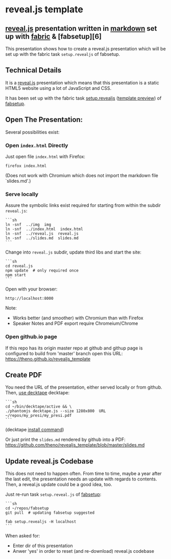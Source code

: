 # reveal.js template

## [reveal.js][3] presentation written in [markdown][4] set up with [fabric][5] & [fabsetup][6]

This presentation shows how to create a reveal.js presentation which will be
set up with the fabric task `setup.revealjs` of fabsetup.


## Technical Details

It is a [reveal.js](http://lab.hakim.se/reveal-js/) presentation which means
that this presentation is a static HTML5 website using a lot of JavaScript and
CSS.

It has been set up with the fabric task [setup.revealjs][4]
([template preview](https://theno.github.io/revealjs_template)) of
[fabsetup](https://github.com/theno/fabsetup).


## Open The Presentation:

Several possibilities exist:


### Open `index.html` Directly

Just open file `index.html` with Firefox:

    firefox index.html

(Does not work with Chromium which does not import the markdown file
`slides.md'.)


### Serve locally

Assure the symbolic links exist required for starting from within the subdir
`reveal.js`:

    ```sh
    ln -snf  ../img  img
    ln -snf  ../index.html  index.html
    ln -snf  ../reveal.js  reveal.js
    ln -snf  ../slides.md  slides.md
    ```

Change into `reveal.js` subdir, update third libs and start the site:

    ```sh
    cd reveal.js
    npm update  # only required once
    npm start
    ```

Open with your browser:

    http://localhost:8000

Note:
* Works better (and smoother) with Chromium than with Firefox
* Speaker Notes and PDF export require Chromeium/Chrome


### Open github.io page

If this repo has its origin master repo at github and githup page is configured
to build from 'master' branch open this URL:
https://theno.github.io/revealjs_template


## Create PDF

You need the URL of the presentation, either served locally or from github.
Then, [use decktape](https://github.com/astefanutti/decktape#usage) decktape:

    ```sh
    cd ~/bin/decktape/active && \
    ./phantomjs decktape.js --size 1280x800  URL  ~/repos/my_presi/my_presi.pdf
    ```
(decktape [install command][5])

Or just print the `slides.md` rendered by github into a PDF:
https://github.com/theno/revealjs_template/blob/master/slides.md


## Update reveal.js Codebase

This does not need to happen often.  From time to time, maybe a year after the
last edit, the presentation needs an update with regards to contents.  Then, a
reveal.js update could be a good idea, too.

Just re-run task `setup.reveal.js` of
[fabsetup](https://github.com/theno/fabsetup):

    ```sh
    cd ~/repos/fabsetup
    git pull  # updating fabsetup suggested

    fab setup.revealjs -H localhost
    ```

When asked for:
* Enter dir of this presentation
* Anwer 'yes' in order to reset (and re-download) reveal.js codebase


[1]: http://lab.hakim.se/reveal-js/
[2]: https://github.com/adam-p/markdown-here/wiki/Markdown-Cheatsheet
[3]: http://www.fabfile.org/
[4]: https://github.com/theno/fabsetup/blob/master/howtos/revealjs.md
[5]: https://github.com/theno/fabsetup/blob/master/howtos/revealjs.md#create-pdf-of-the-presentation-with-decktape
